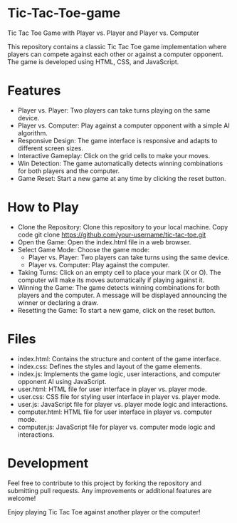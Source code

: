 # Tic-Tac-Toe-game

Tic Tac Toe Game with Player vs. Player and Player vs. Computer

This repository contains a classic Tic Tac Toe game implementation where players can compete against each other or against a computer opponent. The game is developed using HTML, CSS, and JavaScript.

# Features
* Player vs. Player: Two players can take turns playing on the same device.
* Player vs. Computer: Play against a computer opponent with a simple AI algorithm.
* Responsive Design: The game interface is responsive and adapts to different screen sizes.
* Interactive Gameplay: Click on the grid cells to make your moves.
* Win Detection: The game automatically detects winning combinations for both players and the computer.
* Game Reset: Start a new game at any time by clicking the reset button.

# How to Play
* Clone the Repository: Clone this repository to your local machine.
Copy code
git clone https://github.com/your-username/tic-tac-toe.git
* Open the Game: Open the index.html file in a web browser.
* Select Game Mode: Choose the game mode:
   * Player vs. Player: Two players can take turns using the same device.
   * Player vs. Computer: Play against the computer.
* Taking Turns: Click on an empty cell to place your mark (X or O). The computer will make its moves automatically if playing against it.
* Winning the Game: The game detects winning combinations for both players and the computer. A message will be displayed announcing the winner or declaring a draw.
* Resetting the Game: To start a new game, click on the reset button.

# Files
* index.html: Contains the structure and content of the game interface.
* index.css: Defines the styles and layout of the game elements.
* index.js: Implements the game logic, user interactions, and computer opponent AI using JavaScript.
* user.html: HTML file for user interface in player vs. player mode.
* user.css: CSS file for styling user interface in player vs. player mode.
* user.js: JavaScript file for player vs. player mode logic and interactions.
* computer.html: HTML file for user interface in player vs. computer mode.
* computer.js: JavaScript file for player vs. computer mode logic and interactions.

# Development
Feel free to contribute to this project by forking the repository and submitting pull requests. Any improvements or additional features are welcome!

Enjoy playing Tic Tac Toe against another player or the computer!
